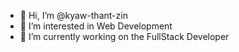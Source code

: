 - 👋 Hi, I’m @kyaw-thant-zin
- 👀 I’m interested in Web Development
- 🌱 I’m currently working on the FullStack Developer

<!---
kyaw-thant-zin/kyaw-thant-zin is a ✨ special ✨ repository because its `README.md` (this file) appears on your GitHub profile.
You can click the Preview link to take a look at your changes.
--->
